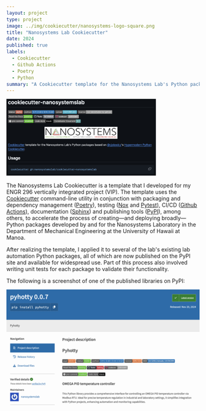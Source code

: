 ```yaml
---
layout: project
type: project
image: ../img/cookiecutter/nanosystems-logo-square.png
title: "Nanosystems Lab Cookiecutter"
date: 2024
published: true
labels:
  - Cookiecutter
  - Github Actions
  - Poetry
  - Python
summary: "A Cookiecutter template for the Nanosystems Lab's Python packages."
---
```


<div class ="text-center p-4">
    <img height="200" src="../img/cookiecutter/github.png">
</div>

The Nanosystems Lab Cookiecutter is a template that I developed for my ENGR 296 vertically integrated project (VIP). The template uses the [Cookiecutter](https://github.com/cookiecutter/cookiecutter) command-line utility in conjunction with packaging and dependency management ([Poetry](https://python-poetry.org/)), testing ([Nox](https://nox.thea.codes/en/stable/) and [Pytest](https://docs.pytest.org/en/stable/)), CI/CD ([Github Actions](https://github.com/features/actions)), documentation ([Sphinx](https://www.sphinx-doc.org/en/master/)) and publishing tools ([PyPI](https://pypi.org/)), among others, to accelerate the process of creating—and deploying broadly—Python packages developed by and for the Nanosystems Laboratory in the Department of Mechanical Engineering at the University of Hawaii at Manoa.

After realizing the template, I applied it to several of the lab's existing lab automation Python packages, all of which are now published on the PyPI site and available for widespread use. Part of this process also involved writing unit tests for each package to validate their functionality.

The following is a screenshot of one of the published libraries on PyPI:

<div class ="text-center p-4">
    <img clas="img-fluid" src="../img/cookiecutter/pypi.png">
</div>

